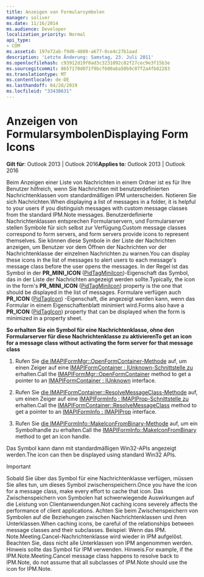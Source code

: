 ```yaml
---
title: Anzeigen von Formularsymbolen
manager: soliver
ms.date: 11/16/2014
ms.audience: Developer
localization_priority: Normal
api_type:
- COM
ms.assetid: 197e72ab-f9d6-4889-a677-0ce4c27b1aad
description: 'Letzte Änderung: Samstag, 23. Juli 2011'
ms.openlocfilehash: c93912d19f0ad3c3231092c82f27cec9e3f15b3e
ms.sourcegitcommit: 8657170d071f9bcf680aba50b9c07f2a4fb82283
ms.translationtype: MT
ms.contentlocale: de-DE
ms.lasthandoff: 04/28/2019
ms.locfileid: "33438631"
---
```

# <a name="displaying-form-icons"></a><span data-ttu-id="92d56-103">Anzeigen von Formularsymbolen</span><span class="sxs-lookup"><span data-stu-id="92d56-103">Displaying Form Icons</span></span>

  
  
<span data-ttu-id="92d56-104">**Gilt für**: Outlook 2013 | Outlook 2016</span><span class="sxs-lookup"><span data-stu-id="92d56-104">**Applies to**: Outlook 2013 | Outlook 2016</span></span> 
  
<span data-ttu-id="92d56-105">Beim Anzeigen einer Liste von Nachrichten in einem Ordner ist es für Ihre Benutzer hilfreich, wenn Sie Nachrichten mit benutzerdefinierten Nachrichtenklassen vom standardmäßigen IPM unterscheiden. Notieren Sie sich Nachrichten.</span><span class="sxs-lookup"><span data-stu-id="92d56-105">When displaying a list of messages in a folder, it is helpful to your users if you distinguish messages with custom message classes from the standard IPM.Note messages.</span></span> <span data-ttu-id="92d56-106">Benutzerdefinierte Nachrichtenklassen entsprechen Formularservern, und Formularserver stellen Symbole für sich selbst zur Verfügung.</span><span class="sxs-lookup"><span data-stu-id="92d56-106">Custom message classes correspond to form servers, and form servers provide icons to represent themselves.</span></span> <span data-ttu-id="92d56-107">Sie können diese Symbole in der Liste der Nachrichten anzeigen, um Benutzer vor dem Öffnen der Nachrichten vor der Nachrichtenklasse der einzelnen Nachrichten zu warnen.</span><span class="sxs-lookup"><span data-stu-id="92d56-107">You can display these icons in the list of messages to alert users to each message's message class before the user opens the messages.</span></span> <span data-ttu-id="92d56-108">In der Regel ist das Symbol in der **PR_MINI_ICON** ([PidTagMiniIcon](pidtagminiicon-canonical-property.md))-Eigenschaft das Symbol, das in der Liste der Nachrichten angezeigt werden sollte.</span><span class="sxs-lookup"><span data-stu-id="92d56-108">Typically, the icon in the form's **PR_MINI_ICON** ([PidTagMiniIcon](pidtagminiicon-canonical-property.md)) property is the one that should be displayed in the list of messages.</span></span> <span data-ttu-id="92d56-109">Formulare verfügen auch **PR_ICON** ([PidTagIcon](pidtagicon-canonical-property.md)) -Eigenschaft, die angezeigt werden kann, wenn das Formular in einem Eigenschaftenblatt minimiert wird.</span><span class="sxs-lookup"><span data-stu-id="92d56-109">Forms also have a **PR_ICON** ([PidTagIcon](pidtagicon-canonical-property.md)) property that can be displayed when the form is minimized in a property sheet.</span></span>
  
 <span data-ttu-id="92d56-110">**So erhalten Sie ein Symbol für eine Nachrichtenklasse, ohne den Formularserver für diese Nachrichtenklasse zu aktivieren**</span><span class="sxs-lookup"><span data-stu-id="92d56-110">**To get an icon for a message class without activating the form server for that message class**</span></span>
  
1. <span data-ttu-id="92d56-111">Rufen Sie [die IMAPIFormMgr::OpenFormContainer-Methode](imapiformmgr-openformcontainer.md) auf, um einen Zeiger auf eine [IMAPIFormContainer : IUnknown-Schnittstelle zu](imapiformcontaineriunknown.md) erhalten.</span><span class="sxs-lookup"><span data-stu-id="92d56-111">Call the [IMAPIFormMgr::OpenFormContainer](imapiformmgr-openformcontainer.md) method to get a pointer to an [IMAPIFormContainer : IUnknown](imapiformcontaineriunknown.md) interface.</span></span> 
    
2. <span data-ttu-id="92d56-112">Rufen Sie [die IMAPIFormContainer::ResolveMessageClass-Methode](imapiformcontainer-resolvemessageclass.md) auf, um einen Zeiger auf eine [IMAPIFormInfo : IMAPIProp-Schnittstelle zu](imapiforminfoimapiprop.md) erhalten.</span><span class="sxs-lookup"><span data-stu-id="92d56-112">Call the [IMAPIFormContainer::ResolveMessageClass](imapiformcontainer-resolvemessageclass.md) method to get a pointer to an [IMAPIFormInfo : IMAPIProp](imapiforminfoimapiprop.md) interface.</span></span> 
    
3. <span data-ttu-id="92d56-113">Rufen Sie [die IMAPIFormInfo::MakeIconFromBinary-Methode](imapiforminfo-makeiconfrombinary.md) auf, um ein Symbolhandle zu erhalten.</span><span class="sxs-lookup"><span data-stu-id="92d56-113">Call the [IMAPIFormInfo::MakeIconFromBinary](imapiforminfo-makeiconfrombinary.md) method to get an icon handle.</span></span> 
    
<span data-ttu-id="92d56-114">Das Symbol kann dann mit standardmäßigen Win32-APIs angezeigt werden.</span><span class="sxs-lookup"><span data-stu-id="92d56-114">The icon can then be displayed using standard Win32 APIs.</span></span>
  
> [!IMPORTANT]
> <span data-ttu-id="92d56-115">Sobald Sie über das Symbol für eine Nachrichtenklasse verfügen, müssen Sie alles tun, um dieses Symbol zwischenspeichern.</span><span class="sxs-lookup"><span data-stu-id="92d56-115">Once you have the icon for a message class, make every effort to cache that icon.</span></span> <span data-ttu-id="92d56-116">Das Zwischenspeichern von Symbolen hat schwerwiegende Auswirkungen auf die Leistung von Clientanwendungen.</span><span class="sxs-lookup"><span data-stu-id="92d56-116">Not caching icons severely affects the performance of client applications.</span></span> <span data-ttu-id="92d56-117">Achten Sie beim Zwischenspeichern von Symbolen auf die Beziehungen zwischen Nachrichtenklassen und ihren Unterklassen.</span><span class="sxs-lookup"><span data-stu-id="92d56-117">When caching icons, be careful of the relationships between message classes and their subclasses.</span></span> <span data-ttu-id="92d56-118">Beispiel: Wenn das IPM. Note.Meeting.Cancel-Nachrichtenklasse wird wieder in IPM aufgelöst. Beachten Sie, dass nicht alle Unterklassen von IPM angenommen werden. Hinweis sollte das Symbol für IPM verwenden. Hinweis.</span><span class="sxs-lookup"><span data-stu-id="92d56-118">For example, if the IPM.Note.Meeting.Cancel message class happens to resolve back to IPM.Note, do not assume that all subclasses of IPM.Note should use the icon for IPM.Note.</span></span> 
  

